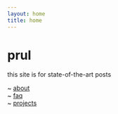 ```yaml
---
layout: home
title: home
---
```


# prul

this site is for state-of-the-art posts

~ [about](/about)  
~ [faq](/faq)  
~ [projects](/projects)
